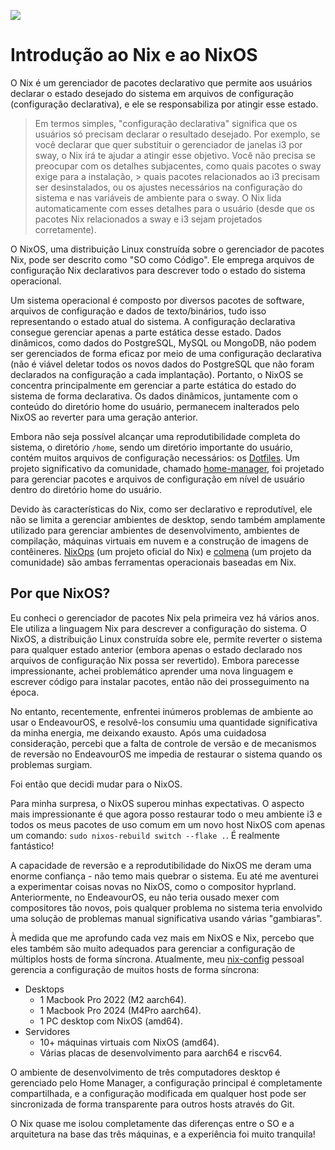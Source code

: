 ![](/nixos-and-flakes-book.webp)

# Introdução ao Nix e ao NixOS

O Nix é um gerenciador de pacotes declarativo que permite aos usuários declarar o estado
desejado do sistema em arquivos de configuração (configuração declarativa), e ele se
responsabiliza por atingir esse estado.

> Em termos simples, "configuração declarativa" significa que os usuários só precisam
> declarar o resultado desejado. Por exemplo, se você declarar que quer substituir o
> gerenciador de janelas i3 por sway, o Nix irá te ajudar a atingir esse objetivo. Você
> não precisa se preocupar com os detalhes subjacentes, como quais pacotes o sway exige
> para a instalação, > quais pacotes relacionados ao i3 precisam ser desinstalados, ou os
> ajustes necessários na configuração do sistema e nas variáveis de ambiente para o sway.
> O Nix lida automaticamente com esses detalhes para o usuário (desde que os pacotes Nix
> relacionados a sway e i3 sejam projetados corretamente).

O NixOS, uma distribuição Linux construída sobre o gerenciador de pacotes Nix, pode ser
descrito como "SO como Código". Ele emprega arquivos de configuração Nix declarativos para
descrever todo o estado do sistema operacional.

Um sistema operacional é composto por diversos pacotes de software, arquivos de
configuração e dados de texto/binários, tudo isso representando o estado atual do sistema.
A configuração declarativa consegue gerenciar apenas a parte estática desse estado. Dados
dinâmicos, como dados do PostgreSQL, MySQL ou MongoDB, não podem ser gerenciados de forma
eficaz por meio de uma configuração declarativa (não é viável deletar todos os novos dados
do PostgreSQL que não foram declarados na configuração a cada implantação). Portanto, o
NixOS se concentra principalmente em gerenciar a parte estática do estado do sistema de
forma declarativa. Os dados dinâmicos, juntamente com o conteúdo do diretório home do
usuário, permanecem inalterados pelo NixOS ao reverter para uma geração anterior.

Embora não seja possível alcançar uma reprodutibilidade completa do sistema, o diretório
`/home`, sendo um diretório importante do usuário, contém muitos arquivos de configuração
necessários: os [Dotfiles](https://wiki.archlinux.org/title/Dotfiles). Um projeto
significativo da comunidade, chamado
[home-manager](https://github.com/nix-community/home-manager), foi projetado para
gerenciar pacotes e arquivos de configuração em nível de usuário dentro do diretório home
do usuário.

Devido às características do Nix, como ser declarativo e reprodutível, ele não se limita a
gerenciar ambientes de desktop, sendo também amplamente utilizado para gerenciar ambientes
de desenvolvimento, ambientes de compilação, máquinas virtuais em nuvem e a construção de
imagens de contêineres. [NixOps](https://github.com/NixOS/nixops) (um projeto oficial do
Nix) e [colmena](https://github.com/zhaofengli/colmena) (um projeto da comunidade) são
ambas ferramentas operacionais baseadas em Nix.

## Por que NixOS?

Eu conheci o gerenciador de pacotes Nix pela primeira vez há vários anos. Ele utiliza a
linguagem Nix para descrever a configuração do sistema. O NixOS, a distribuição Linux
construída sobre ele, permite reverter o sistema para qualquer estado anterior (embora
apenas o estado declarado nos arquivos de configuração Nix possa ser revertido). Embora
parecesse impressionante, achei problemático aprender uma nova linguagem e escrever código
para instalar pacotes, então não dei prosseguimento na época.

No entanto, recentemente, enfrentei inúmeros problemas de ambiente ao usar o EndeavourOS,
e resolvê-los consumiu uma quantidade significativa da minha energia, me deixando exausto.
Após uma cuidadosa consideração, percebi que a falta de controle de versão e de mecanismos
de reversão no EndeavourOS me impedia de restaurar o sistema quando os problemas surgiam.

Foi então que decidi mudar para o NixOS.

Para minha surpresa, o NixOS superou minhas expectativas. O aspecto mais impressionante é
que agora posso restaurar todo o meu ambiente i3 e todos os meus pacotes de uso comum em
um novo host NixOS com apenas um comando: `sudo nixos-rebuild switch --flake .`. É
realmente fantástico!

A capacidade de reversão e a reprodutibilidade do NixOS me deram uma enorme confiança -
não temo mais quebrar o sistema. Eu até me aventurei a experimentar coisas novas no NixOS,
como o compositor hyprland. Anteriormente, no EndeavourOS, eu não teria ousado mexer com
compositores tão novos, pois qualquer problema no sistema teria envolvido uma solução de
problemas manual significativa usando várias "gambiaras".

À medida que me aprofundo cada vez mais em NixOS e Nix, percebo que eles também são muito
adequados para gerenciar a configuração de múltiplos hosts de forma síncrona. Atualmente,
meu [nix-config](https://github.com/ryan4yin/nix-config) pessoal gerencia a configuração
de muitos hosts de forma síncrona:

- Desktops
  - 1 Macbook Pro 2022 (M2 aarch64).
  - 1 Macbook Pro 2024 (M4Pro aarch64).
  - 1 PC desktop com NixOS (amd64).
- Servidores
  - 10+ máquinas virtuais com NixOS (amd64).
  - Várias placas de desenvolvimento para aarch64 e riscv64.

O ambiente de desenvolvimento de três computadores desktop é gerenciado pelo Home Manager,
a configuração principal é completamente compartilhada, e a configuração modificada em
qualquer host pode ser sincronizada de forma transparente para outros hosts através do
Git.

O Nix quase me isolou completamente das diferenças entre o SO e a arquitetura na base das
três máquinas, e a experiência foi muito tranquila!
